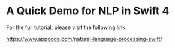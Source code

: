 # A Quick Demo for NLP in Swift 4

For the full tutorial, please visit the following link:

https://www.appcoda.com/natural-language-processing-swift/
